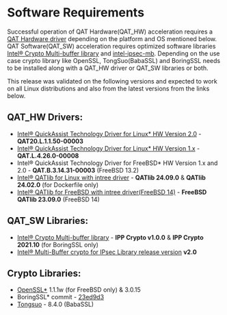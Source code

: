# Software Requirements

Successful operation of QAT Hardware(QAT_HW) acceleration requires a 
[QAT Hardware driver][1] depending on the platform and OS mentioned below. 
QAT Software(QAT_SW) acceleration requires optimized software libraries
[Intel® Crypto Multi-buffer library][2] and [intel-ipsec-mb][3]. Depending on the use 
case crypto library like OpenSSL, TongSuo(BabaSSL) and BoringSSL needs to be installed along
with a QAT_HW driver or QAT_SW libraries or both.

This release was validated on the following versions and expected to work on all Linux distributions
and also from the latest versions from the links below.

## QAT_HW Drivers:
* [Intel® QuickAssist Technology Driver for Linux\* HW Version 2.0][4] - **QAT20.L.1.1.50-00003**
* [Intel® QuickAssist Technology Driver for Linux\* HW Version 1.x][5] - **QAT.L.4.26.0-00008**
* Intel® QuickAssist Technology Driver for FreeBSD\* HW Version 1.x and 2.0 - **QAT.B.3.14.31-00003** (FreeBSD 13.2)
* [Intel® QATlib for Linux with intree driver][7] - **QATlib 24.09.0** & **QATlib 24.02.0** (for Dockerfile only)
* [Intel®  QATlib for FreeBSD with intree driver(FreeBSD 14)][8] - **FreeBSD QATlib 23.09.0** (FreeBSD 14)

## QAT_SW Libraries:
* [Intel&reg; Crypto Multi-buffer library][2] - **IPP Crypto v1.0.0** & **IPP Crypto 2021.10** (for BoringSSL only)
* [Intel&reg; Multi-Buffer crypto for IPsec Library release version][3] **v2.0**

## Crypto Libraries:
* [OpenSSL\*][9] 1.1.1w (for FreeBSD only) & 3.0.15
* BoringSSL\* commit - [23ed9d3][10]
* [Tongsuo][11] - 8.4.0 (BabaSSL)

[1]:https://www.intel.com/content/www/us/en/developer/topic-technology/open/quick-assist-technology/overview.html
[2]:https://github.com/intel/cryptography-primitives/tree/develop/sources/ippcp/crypto_mb
[3]:https://github.com/intel/intel-ipsec-mb
[4]:https://www.intel.com/content/www/us/en/download/765501/intel-quickassist-technology-driver-for-linux-hw-version-2-0.html
[5]:https://www.intel.com/content/www/us/en/download/19734/intel-quickassist-technology-driver-for-linux-hw-version-1-x.html
[6]:https://www.intel.com/content/www/us/en/download/19735/intel-quickassist-technology-driver-for-freebsd-hw-version-1-x.html
[7]:https://github.com/intel/qatlib
[8]:https://github.com/intel/qatlib-freebsd
[9]:https://github.com/openssl/openssl
[10]:https://github.com/google/boringssl/commit/23ed9d3852bbc738bebeaa0fe4a0782f91d7873c
[11]:https://github.com/Tongsuo-Project/Tongsuo
